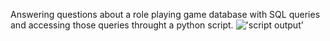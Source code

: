 Answering questions about a role playing game database with SQL queries and accessing those queries throught a python script.
!['script output']('https://github.com/JackRossProjects/RPG-db/blob/master/script_output.png')
